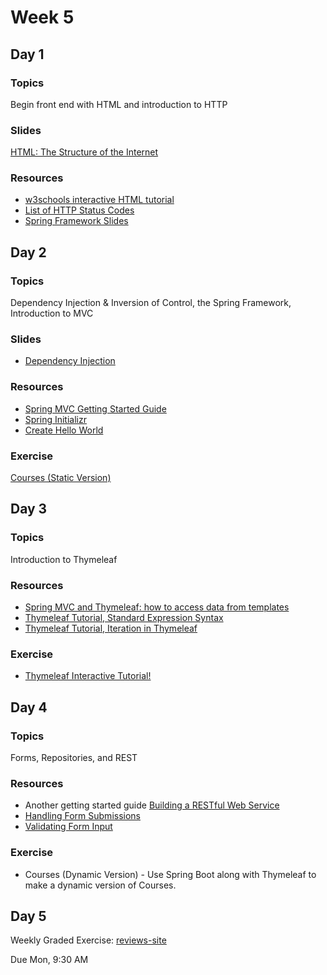 # Week 5

## Day 1

### Topics

Begin front end with HTML and introduction to HTTP

### Slides

[HTML: The Structure of the Internet](https://wecancodeit.github.io/java-slides/frontend/html/#/)

### Resources

*   [w3schools interactive HTML tutorial](https://www.w3schools.com/html/default.asp)
*   [List of HTTP Status Codes](https://en.wikipedia.org/wiki/List_of_HTTP_status_codes)
*   [Spring Framework Slides](https://wecancodeit.github.io/java-slides/spring/spring-boot/)

## Day 2

### Topics

Dependency Injection & Inversion of Control, the Spring Framework, Introduction to MVC

### Slides

*   [Dependency Injection](https://wecancodeit.github.io/java-slides/objects/dependency-injection/)

### Resources

*   [Spring MVC Getting Started Guide](https://wecancodeit.github.io/java-resources/spring/getting-started-guides/project-setup/)
*   [Spring Initializr](http://start.spring.io/)
*   [Create Hello World](https://spring.io/guides/gs/serving-web-content/)

### Exercise

[Courses (Static Version)](https://wecancodeit.github.io/java-exercises/courses)

## Day 3

### Topics

Introduction to Thymeleaf

### Resources

*   [Spring MVC and Thymeleaf: how to access data from templates](http://www.thymeleaf.org/doc/articles/springmvcaccessdata.html)
*   [Thymeleaf Tutorial, Standard Expression Syntax](http://www.thymeleaf.org/doc/tutorials/3.0/usingthymeleaf.html#standard-expression-syntax)
*   [Thymeleaf Tutorial, Iteration in Thymeleaf](http://www.thymeleaf.org/doc/tutorials/3.0/usingthymeleaf.html#iteration)

### Exercise

*   [Thymeleaf Interactive Tutorial!](http://itutorial.thymeleaf.org/)

## Day 4

### Topics

Forms, Repositories, and REST

### Resources

*   Another getting started guide [Building a RESTful Web Service](https://spring.io/guides/gs/rest-service/)
*   [Handling Form Submissions](https://spring.io/guides/gs/handling-form-submission/)
*   [Validating Form Input](https://spring.io/guides/gs/validating-form-input/)

### Exercise

*   Courses (Dynamic Version) - Use Spring Boot along with Thymeleaf to make a dynamic version of Courses.

## Day 5

Weekly Graded Exercise: [reviews-site](https://github.com/WeCanCodeIT/java-exercises/tree/master/reviews-site)

Due Mon, 9:30 AM

